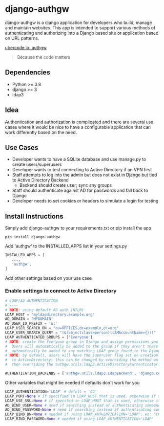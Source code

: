 # django-authgw
django-authgw is a django application for developers who build, manage and maintain websites.  This app is intended to support various methods of authenticating and authorizing into a Django based site or application based on URL patterns.

[ubercode.io: authgw](https://www.ubercode.io/products/#docrootcms_overview)
> Because the code matters

## Dependencies
* Python >= 3.8
* django >= 3
* ldap3

## Idea
Authentication and authorization is complicated and there are several use cases where it would be nice to have a configurable application that can work differently based on the need.

## Use Cases
* Developer wants to have a SQLite database and use manage.py to create users/superusers
* Developer wants to test connecting to Active Directory if on VPN first
* Staff attempts to log into the admin but does not exist in Django but tied to Active Directory Backend
    * Backend should create user; sync any groups
* Staff should authenticate against AD for passwords and fall back to Django
* Developer needs to set cookies or headers to simulate a login for testing

## Install Instructions
Simply add django-authgw to your requirements.txt or pip install the app
```shell script
pip install django-authgw
```
Add 'authgw' to the INSTALLED_APPS list in your settings.py
```python
INSTALLED_APPS = [
   ...,
   'authgw',
]
```
Add other settings based on your use case
### Enable settings to connect to Active Directory
```python
# LDAP/AD AUTHENTICATION
# ----
# NOTE: using default AD auth (NTLM)
LDAP_HOST = 'myldapdirectory.example.org'
AD_DOMAIN = 'MYDOMAIN'
AD_USER_ID_PREFIX = 'u:'
LDAP_USER_SEARCH_DN = "ou=OFFICES,dc=example,dc=org"
LDAP_USER_SEARCH_QUERY = "(&(objectclass=person)(sAMAccountName={}))"
LDAP_AUTHENTICATED_GROUPS = ['Everyone']
# NOTE: create the Everyone group in Django and assign permissions you want everyone to have when the authenticate
#  Users will automatically be added to the group if they aren't there after they authenticate; Users will also 
#  automatically be added to any matching LDAP group found in the Django application.
# NOTE: by default, users will have the superuser flag set on creation only if they are in a DJANGO_SUPERUSERS group
#  in ActiveDirectory; this can be changed by overriding the method on the authgw.utils.ldap3.LdapUser object and 
#  then overriding the authgw.utils.ldap3.ActiveDirectoryAuthenticator.get_ldap_user_instance() method

AUTHENTICATION_BACKENDS = ['authgw.utils.ldap3.LdapBackend', 'django.contrib.auth.backends.ModelBackend']

```
Other variables that might be needed if defaults don't work for you
```python
LDAP_AUTHENTICATION='LDAP' # defult = 'AD'
LDAP_PORT=None # if specified in LDAP_HOST that is used, otherwise if set this, otherwise defaults to ldap3 constructor default
LDAP_USE_SSL=None # if specifed in LDAP_HOST that is used, otherwise if set this, otherwise defults to ldap3 constructor default
AD_BIND_USER=None # need if searching instead of authenticating someone
AD_BIND_PASSWORD=None # need if searching instead of authenticating someone
LDAP_BIND_DN=None # needed if using LDAP_AUTHENTICATION='LDAP'; ex: "CN=First Last,OU=STAFF,OU=PEOPLE,OU=ASIA,OU=OFFICES,DC=example,DC=org"
LDAP_BIND_PASSWORD=None # needed if using LDAP_AUTHENTICATION='LDAP'
```
